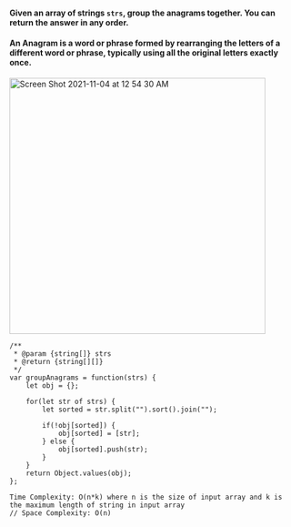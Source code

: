 #### Given an array of strings `strs`, group the anagrams together. You can return the answer in any order.

#### An Anagram is a word or phrase formed by rearranging the letters of a different word or phrase, typically using all the original letters exactly once.

<img width="450" alt="Screen Shot 2021-11-04 at 12 54 30 AM" src="https://user-images.githubusercontent.com/37787994/140276982-54ec760c-62ed-42de-82f2-adcd90de9a91.png">

```JS
/**
 * @param {string[]} strs
 * @return {string[][]}
 */
var groupAnagrams = function(strs) {
    let obj = {};
    
    for(let str of strs) {
        let sorted = str.split("").sort().join("");
        
        if(!obj[sorted]) {
            obj[sorted] = [str];
        } else {
            obj[sorted].push(str);
        }
    }
    return Object.values(obj);
};

Time Complexity: O(n*k) where n is the size of input array and k is the maximum length of string in input array
// Space Complexity: O(n)
```
